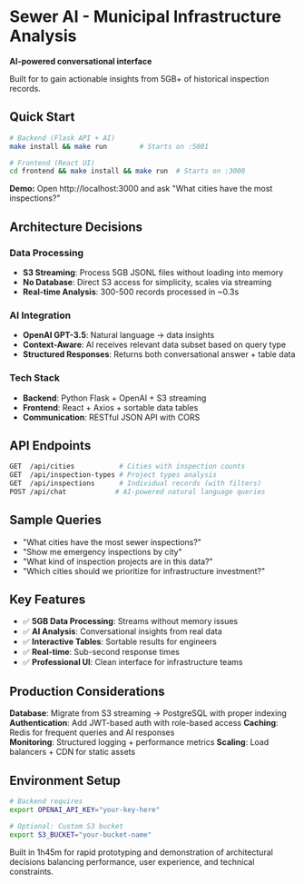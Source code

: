 # Sewer AI - Municipal Infrastructure Analysis

**AI-powered conversational interface**

Built for to gain actionable insights from 5GB+ of historical inspection records.

## Quick Start

```bash
# Backend (Flask API + AI)
make install && make run        # Starts on :5001

# Frontend (React UI)  
cd frontend && make install && make run  # Starts on :3000
```

**Demo:** Open http://localhost:3000 and ask "What cities have the most inspections?"

## Architecture Decisions

### Data Processing
- **S3 Streaming**: Process 5GB JSONL files without loading into memory
- **No Database**: Direct S3 access for simplicity, scales via streaming
- **Real-time Analysis**: 300-500 records processed in ~0.3s

### AI Integration
- **OpenAI GPT-3.5**: Natural language → data insights
- **Context-Aware**: AI receives relevant data subset based on query type
- **Structured Responses**: Returns both conversational answer + table data

### Tech Stack
- **Backend**: Python Flask + OpenAI + S3 streaming
- **Frontend**: React + Axios + sortable data tables
- **Communication**: RESTful JSON API with CORS

## API Endpoints

```bash
GET  /api/cities           # Cities with inspection counts
GET  /api/inspection-types # Project types analysis  
GET  /api/inspections      # Individual records (with filters)
POST /api/chat            # AI-powered natural language queries
```

## Sample Queries

- "What cities have the most sewer inspections?"
- "Show me emergency inspections by city"  
- "What kind of inspection projects are in this data?"
- "Which cities should we prioritize for infrastructure investment?"

## Key Features

- ✅ **5GB Data Processing**: Streams without memory issues
- ✅ **AI Analysis**: Conversational insights from real data  
- ✅ **Interactive Tables**: Sortable results for engineers
- ✅ **Real-time**: Sub-second response times
- ✅ **Professional UI**: Clean interface for infrastructure teams

## Production Considerations

**Database**: Migrate from S3 streaming → PostgreSQL with proper indexing
**Authentication**: Add JWT-based auth with role-based access
**Caching**: Redis for frequent queries and AI responses  
**Monitoring**: Structured logging + performance metrics
**Scaling**: Load balancers + CDN for static assets

## Environment Setup

```bash
# Backend requires
export OPENAI_API_KEY="your-key-here"

# Optional: Custom S3 bucket
export S3_BUCKET="your-bucket-name"
```

Built in 1h45m for rapid prototyping and demonstration of architectural decisions balancing performance, user experience, and technical constraints.